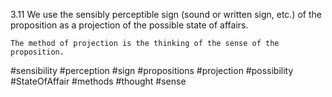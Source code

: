 3.11 We use the sensibly perceptible sign (sound or written sign, etc.) of the proposition as a projection of the possible state of affairs.

    The method of projection is the thinking of the sense of the proposition.
	
#sensibility #perception #sign #propositions #projection #possibility #StateOfAffair #methods #thought #sense 